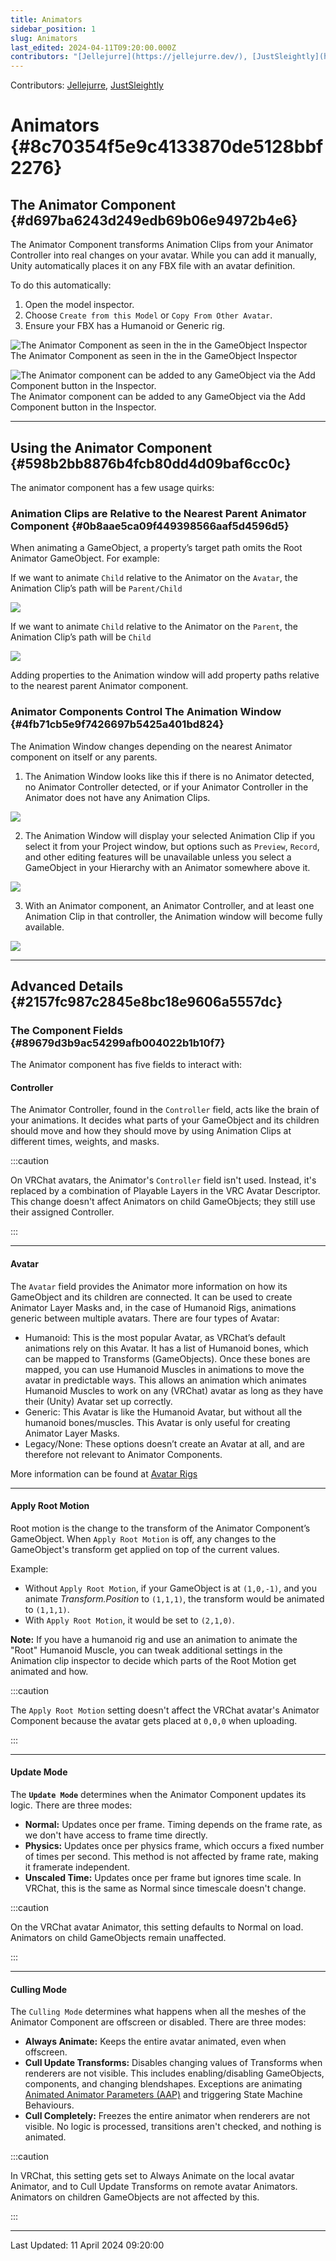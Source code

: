 ```yaml
---
title: Animators
sidebar_position: 1
slug: Animators
last_edited: 2024-04-11T09:20:00.000Z
contributors: "[Jellejurre](https://jellejurre.dev/), [JustSleightly](https://vrc.sleightly.dev/)"
---
```

Contributors: [Jellejurre](https://jellejurre.dev/), [JustSleightly](https://vrc.sleightly.dev/)



# Animators {#8c70354f5e9c4133870de5128bbf2276}


## The Animator Component {#d697ba6243d249edb69b06e94972b4e6}


<div class='notion-row'>
<div class='notion-column' style={{width: 'calc((100% - (min(32px, 4vw) * 1)) * 0.5)'}}>


The Animator Component transforms Animation Clips from your Animator Controller into real changes on your avatar. While you can add it manually, Unity automatically places it on any FBX file with an avatar definition.



To do this automatically:


1. Open the model inspector.
2. Choose `Create from this Model` or `Copy From Other Avatar`.
3. Ensure your FBX has a Humanoid or Generic rig.


![The Animator Component as seen in the in the GameObject Inspector](./857741858.png)<br/><GreyItalicText>The Animator Component as seen in the in the GameObject Inspector</GreyItalicText>


</div><div className='notion-spacer'></div>

<div class='notion-column' style={{width: 'calc((100% - (min(32px, 4vw) * 1)) * 0.5)'}}>


![The Animator component can be added to any GameObject via the Add Component button in the Inspector.](./2119461928.png)<br/><GreyItalicText>The Animator component can be added to any GameObject via the Add Component button in the Inspector.</GreyItalicText>


</div><div className='notion-spacer'></div>
</div>


---


## Using the Animator Component {#598b2bb8876b4fcb80dd4d09baf6cc0c}


The animator component has a few usage quirks:


### Animation Clips are Relative to the Nearest Parent Animator Component {#0b8aae5ca09f449398566aaf5d4596d5}


When animating a GameObject, a property’s target path omits the Root Animator GameObject. For example:


<div class='notion-row'>
<div class='notion-column' style={{width: 'calc((100% - (min(32px, 4vw) * 1)) * 0.5)'}}>


If we want to animate `Child` relative to the Animator on the `Avatar`, the Animation Clip’s path will be `Parent/Child`


</div><div className='notion-spacer'></div>

<div class='notion-column' style={{width: 'calc((100% - (min(32px, 4vw) * 1)) * 0.5)'}}>


![](./1129557491.png)


</div><div className='notion-spacer'></div>
</div>


<div class='notion-row'>
<div class='notion-column' style={{width: 'calc((100% - (min(32px, 4vw) * 1)) * 0.5)'}}>


If we want to animate `Child` relative to the Animator on the `Parent`, the Animation Clip’s path will be `Child`


</div><div className='notion-spacer'></div>

<div class='notion-column' style={{width: 'calc((100% - (min(32px, 4vw) * 1)) * 0.5)'}}>


![](./441975135.png)


</div><div className='notion-spacer'></div>
</div>


Adding properties to the Animation window will add property paths relative to the nearest parent Animator component.


### Animator Components Control The Animation Window {#4fb71cb5e9f7426697b5425a401bd824}


The Animation Window changes depending on the nearest Animator component on itself or any parents.


<div class='notion-row'>
<div class='notion-column' style={{width: 'calc((100% - (min(32px, 4vw) * 1)) * 0.5)'}}>


1. The Animation Window looks like this if there is no Animator detected, no Animator Controller detected, or if your Animator Controller in the Animator does not have any Animation Clips.


</div><div className='notion-spacer'></div>

<div class='notion-column' style={{width: 'calc((100% - (min(32px, 4vw) * 1)) * 0.5)'}}>


![](./1061506237.png)


</div><div className='notion-spacer'></div>
</div>


<div class='notion-row'>
<div class='notion-column' style={{width: 'calc((100% - (min(32px, 4vw) * 1)) * 0.5)'}}>


2. The Animation Window will display your selected Animation Clip if you select it from your Project window, but options such as `Preview`, `Record`, and other editing features will be unavailable unless you select a GameObject in your Hierarchy with an Animator somewhere above it.



</div><div className='notion-spacer'></div>

<div class='notion-column' style={{width: 'calc((100% - (min(32px, 4vw) * 1)) * 0.5)'}}>


![](./854758219.png)


</div><div className='notion-spacer'></div>
</div>


<div class='notion-row'>
<div class='notion-column' style={{width: 'calc((100% - (min(32px, 4vw) * 1)) * 0.5)'}}>


3. With an Animator component, an Animator Controller, and at least one Animation Clip in that controller, the Animation window will become fully available.


</div><div className='notion-spacer'></div>

<div class='notion-column' style={{width: 'calc((100% - (min(32px, 4vw) * 1)) * 0.5)'}}>


![](./1972264678.png)


</div><div className='notion-spacer'></div>
</div>


---


## Advanced Details {#2157fc987c2845e8bc18e9606a5557dc}


### The Component Fields {#89679d3b9ac54299afb004022b1b10f7}


The Animator component has five fields to interact with:


#### Controller


The Animator Controller, found in the `Controller` field, acts like the brain of your animations. It decides what parts of your GameObject and its children should move and how they should move by using Animation Clips at different times, weights, and masks.


:::caution

On VRChat avatars, the Animator's `Controller` field isn't used. Instead, it's replaced by a combination of Playable Layers in the VRC Avatar Descriptor. This change doesn't affect Animators on child GameObjects; they still use their assigned Controller.

:::




---


#### Avatar


The `Avatar` field provides the Animator more information on how its GameObject and its children are connected. It can be used to create Animator Layer Masks and, in the case of Humanoid Rigs, animations generic between multiple avatars. There are four types of Avatar:

- Humanoid: This is the most popular Avatar, as VRChat’s default animations rely on this Avatar. It has a list of Humanoid bones, which can be mapped to Transforms (GameObjects). Once these bones are mapped, you can use Humanoid Muscles in animations to move the avatar in predictable ways. This allows an animation which animates Humanoid Muscles to work on any (VRChat) avatar as long as they have their (Unity) Avatar set up correctly.
- Generic: This Avatar is like the Humanoid Avatar, but without all the humanoid bones/muscles. This Avatar is only useful for creating Animator Layer Masks.
- Legacy/None: These options doesn’t create an Avatar at all, and are therefore not relevant to Animator Components.

More information can be found at [Avatar Rigs](/docs/Unity-Animations/Avatar-Rigs) 


---


#### Apply Root Motion


Root motion is the change to the transform of the Animator Component’s GameObject. When `Apply Root Motion` is off, any changes to the GameObject's transform get applied on top of the current values.


Example:

- Without `Apply Root Motion`, if your GameObject is at `(1,0,-1)`, and you animate _Transform.Position_ to `(1,1,1)`, the transform would be animated to `(1,1,1)`.
- With `Apply Root Motion`, it would be set to `(2,1,0)`.

**Note:** If you have a humanoid rig and use an animation to animate the "Root" Humanoid Muscle, you can tweak additional settings in the Animation clip inspector to decide which parts of the Root Motion get animated and how.


:::caution

The `Apply Root Motion` setting doesn't affect the VRChat avatar's Animator Component because the avatar gets placed at `0,0,0` when uploading.

:::




---


#### Update Mode


The **`Update Mode`** determines when the Animator Component updates its logic. There are three modes:

- **Normal:** Updates once per frame. Timing depends on the frame rate, as we don't have access to frame time directly.
- **Physics:** Updates once per physics frame, which occurs a fixed number of times per second. This method is not affected by frame rate, making it framerate independent.
- **Unscaled Time:** Updates once per frame but ignores time scale. In VRChat, this is the same as Normal since timescale doesn't change.

:::caution

On the VRChat avatar Animator, this setting defaults to Normal on load. Animators on child GameObjects remain unaffected.

:::




---


#### Culling Mode


The `Culling Mode` determines what happens when all the meshes of the Animator Component are offscreen or disabled. There are three modes:

- **Always Animate:** Keeps the entire avatar animated, even when offscreen.
- **Cull Update Transforms:** Disables changing values of Transforms when renderers are not visible. This includes enabling/disabling GameObjects, components, and changing blendshapes. Exceptions are animating [Animated Animator Parameters (AAP)](/docs/Other/AAPs) and triggering State Machine Behaviours.
- **Cull Completely:** Freezes the entire animator when renderers are not visible. No logic is processed, transitions aren't checked, and nothing is animated.

:::caution

In VRChat, this setting gets set to Always Animate on the local avatar Animator, and to Cull Update Transforms on remote avatar Animators. Animators on children GameObjects are not affected by this.

:::





---
<RightAlignedText>Last Updated: 11 April 2024 09:20:00</RightAlignedText>